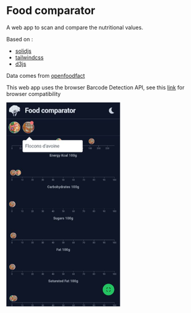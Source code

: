 # Food comparator

A web app to scan and compare the nutritional values.

Based on :
- [solidjs](https://solidjs.com)
- [tailwindcss](https://tailwindcss.com/)
- [d3js](https://d3js.org/)

Data comes from [openfoodfact](https://fr.openfoodfacts.org/data)

This web app uses the browser Barcode Detection API,
see this [link](https://developer.mozilla.org/en-US/docs/Web/API/Barcode_Detection_API#browser_compatibility) for browser compatibility


<img src="/assets/screenshot.PNG" width="300">

